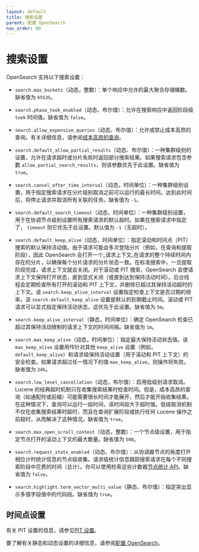 ```yaml
---
layout: default
title: 搜索设置
parent: 配置 OpenSearch
nav_order: 80
---
```


# 搜索设置

OpenSearch 支持以下搜索设置：

-  `search.max_buckets`（动态，整数）：单个响应中允许的最大聚合存储桶数。缺省值为 `65535`。

-  `search.phase_took_enabled`（动态、布尔值）：允许在搜索响应中返回阶段级 `took` 时间值。缺省值为 `false`。

-  `search.allow_expensive_queries`（动态、布尔值）：允许或禁止成本高昂的查询。有关详细信息，请参阅[成本高昂的查询]({{site.url}}{{site.baseurl}}/query-dsl/index/#expensive-queries)。

-  `search.default_allow_partial_results`（动态、布尔值）：一种集群级别的设置，允许在请求超时或分片失败时返回部分搜索结果。如果搜索请求包含参数 `allow_partial_search_results`，则该参数优先于此设置。缺省值为 `true`。

-  `search.cancel_after_time_interval`（动态，时间单位）：一种集群级别设置，用于指定搜索请求在分片级别取消之前可以运行的最长时间。达到此时间后，将停止请求并取消所有关联的任务。缺省值为 `-1`。

-  `search.default_search_timeout`（动态，时间单位）：一种集群级别设置，用于在协调节点级别设置所有搜索请求的默认超时。如果在搜索请求中指定了， `timeout` 则它优先于此设置。默认值为 `-1`（无超时）。

-  `search.default_keep_alive`（动态，时间单位）：指定滚动和时间点（PIT）搜索的默认保持活动值。由于请求可能会多次登陆分片（例如，在查询和提取阶段），因此 OpenSearch 会打开一个_请求上下文_在请求的整个持续时间内存在的分片，以确保每个分片请求的分片状态一致。在标准搜索中，一旦提取阶段完成，请求上下文就会关闭。对于滚动或 PIT 搜索，OpenSearch 会使请求上下文保持打开状态，直到显式关闭（或直到达到保持活动时间）。后台线程会定期检查所有打开的滚动和 PIT 上下文，并删除已超过其保持活动超时的上下文。该 `search.keep_alive_interval` 设置指定检查上下文是否过期的频率。该 `search.default_keep_alive` 设置是默认的到期截止时间。滚动或 PIT 请求可以显式指定保持活动状态，这优先于此设置。缺省值为 `5m`。

-  `search.keep_alive_interval`（静态，时间单位）：确定 OpenSearch 检查已超过其保持活动限制的请求上下文的时间间隔。缺省值为 `1m`。

-  `search.max_keep_alive`（动态，时间单位）：指定最大保持活动状态值。该 `max_keep_alive` 设置用作针对其他 `keep_alive` 设置（例如， `default_keep_alive`）和请求级保持活动设置（用于滚动和 PIT 上下文）的安全检查。如果请求超过任一情况下的值 `max_keep_alive`，则操作将失败。缺省值为 `24h`。

-  `search.low_level_cancellation`（动态，布尔值）：启用低级别请求取消。Lucene 的经典超时机制只在收集搜索结果时检查时间。但是，成本高昂的查询（如通配符或前缀）可能需要很长时间才能展开，然后才能开始收集结果。在这种情况下，查询可以运行一段时间，该时间段大于超时值。低级取消机制不仅在收集搜索结果时超时，而且在查询扩展阶段或执行任何 Lucene 操作之前超时，从而解决了这种情况。缺省值为 `true`。

-  `search.max_open_scroll_context`（动态，整数）：一个节点级设置，用于指定节点打开的滚动上下文的最大数量。缺省值为 `500`。

-  `search.request_stats_enabled`（动态、布尔值）：从协调器节点的角度打开相位计时统计信息的节点级收集。请求级统计信息跟踪搜索请求在每个不同搜索阶段中花费的时间（总计）。你可以使用检索这些计数器[节点统计 API]({{site.url}}{{site.baseurl}}/api-reference/nodes-apis/nodes-stats/)。缺省值为 `false`。

-  `search.highlight.term_vector_multi_value`（静态、布尔值）：指定突出显示多值字段值中的代码段。缺省值为 `true`。

## 时间点设置

有关 PIT 设置的信息，请参见[PIT 设置]({{site.url}}{{site.baseurl}}/search-plugins/point-in-time-api/#pit-settings)。

要了解有关静态和动态设置的详细信息，请参阅[配置 OpenSearch]({{site.url}}{{site.baseurl}}/install-and-configure/configuring-opensearch/index/)。
